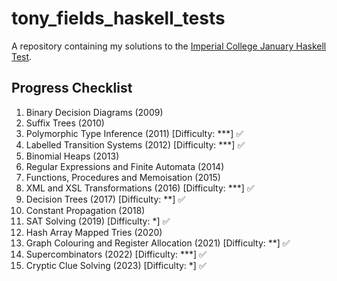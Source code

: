 # tony_fields_haskell_tests
A repository containing my solutions to the [Imperial College January Haskell Test](https://wp.doc.ic.ac.uk/ajf/haskell-tests/).

## Progress Checklist
1. Binary Decision Diagrams (2009)
2. Suffix Trees (2010)
3. Polymorphic Type Inference (2011) \[Difficulty: ***\] ✅
4. Labelled Transition Systems (2012) \[Difficulty: ***\] ✅
5. Binomial Heaps (2013)
6. Regular Expressions and Finite Automata (2014)
7. Functions, Procedures and Memoisation (2015)
8. XML and XSL Transformations (2016) \[Difficulty: ***\] ✅
9. Decision Trees (2017) \[Difficulty: **\] ✅
10. Constant Propagation (2018)
11. SAT Solving (2019) \[Difficulty: *\] ✅
12. Hash Array Mapped Tries (2020)
13. Graph Colouring and Register Allocation (2021) \[Difficulty: **\] ✅
14. Supercombinators (2022) \[Difficulty: ***\] ✅
15. Cryptic Clue Solving (2023) \[Difficulty: *\] ✅
